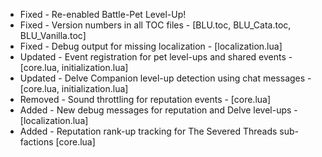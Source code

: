- Fixed - Re-enabled Battle-Pet Level-Up!
- Fixed - Version numbers in all TOC files - [BLU.toc, BLU_Cata.toc, BLU_Vanilla.toc]
- Fixed - Debug output for missing localization - [localization.lua]
- Updated - Event registration for pet level-ups and shared events - [core.lua, initialization.lua]
- Updated - Delve Companion level-up detection using chat messages - [core.lua, initialization.lua]
- Removed - Sound throttling for reputation events - [core.lua]
- Added - New debug messages for reputation and Delve level-ups - [localization.lua]
- Added - Reputation rank-up tracking for The Severed Threads sub-factions [core.lua]
